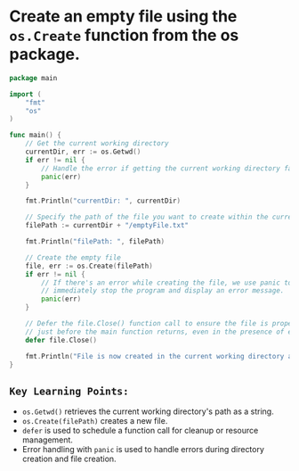 # Create an empty file using the `os.Create` function from the os package.

```go
package main

import (
	"fmt"
	"os"
)

func main() {
	// Get the current working directory
	currentDir, err := os.Getwd()
	if err != nil {
		// Handle the error if getting the current working directory fails
		panic(err)
	}

	fmt.Println("currentDir: ", currentDir)

	// Specify the path of the file you want to create within the current working directory
	filePath := currentDir + "/emptyFile.txt"

	fmt.Println("filePath: ", filePath)

	// Create the empty file
	file, err := os.Create(filePath)
	if err != nil {
		// If there's an error while creating the file, we use panic to
		// immediately stop the program and display an error message.
		panic(err)
	}

	// Defer the file.Close() function call to ensure the file is properly closed
	// just before the main function returns, even in the presence of errors.
	defer file.Close()

	fmt.Println("File is now created in the current working directory and ready for use.")
}
```

## `Key Learning Points:`
- `os.Getwd()` retrieves the current working directory's path as a string.
- `os.Create(filePath)` creates a new file.
- `defer` is used to schedule a function call for cleanup or resource management.
- Error handling with `panic` is used to handle errors during directory creation and file creation.